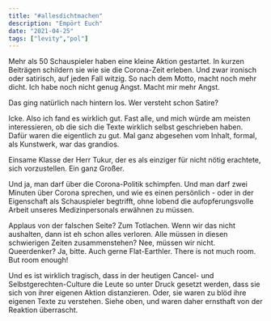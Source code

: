 ```yaml
---
title: "#allesdichtmachen"
description: "Empört Euch"
date: "2021-04-25"
tags: ["levity","pol"]
---
```


Mehr als 50 Schauspieler haben eine kleine Aktion gestartet. In kurzen Beiträgen schildern sie wie sie die Corona-Zeit erleben. Und zwar ironisch oder satirisch, auf jeden Fall witzig. So nach dem Motto, macht noch mehr dicht. Ich habe noch nicht genug Angst. Macht mir mehr Angst. 

Das ging natürlich nach hintern los. Wer versteht schon Satire?

Icke. Also ich fand es wirklich gut. Fast alle, und mich würde am meisten interessieren, ob die sich die Texte wirklich selbst geschrieben haben. Dafür waren die eigentlich zu gut. Mal ganz abgesehen vom Inhalt, formal, als Kunstwerk, war das grandios.

Einsame Klasse der Herr Tukur, der es als einziger für nicht nötig erachtete, sich vorzustellen. Ein ganz Großer.

Und ja, man darf über die Corona-Politik schimpfen. Und man darf zwei Minuten über Corona sprechen, und wie es einen persönlich - oder in der Eigenschaft als Schauspieler begtrifft, ohne lobend die aufopferungsvolle Arbeit unseres Medizinpersonals erwähnen zu müssen.

Applaus von der falschen Seite? Zum Totlachen. Wenn wir das nicht aushalten, dann ist eh schon alles verloren. Alle müssen in diesen schwierigen Zeiten zusammenstehen? Nee, müssen wir nicht. Queerdenker? Ja, bitte. Auch gerne Flat-Earthler. There is not much room. But room enough!

Und es ist wirklich tragisch, dass in der heutigen Cancel- und Selbstgerechten-Culture 
die Leute so unter Druck gesetzt werden, dass sie sich von ihrer eigenen Aktion distanzieren. Oder, sie waren zu blöd ihre eigenen Texte zu verstehen. Siehe oben, und waren daher ernsthaft von der Reaktion überrascht.